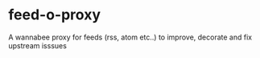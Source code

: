 # feed-o-proxy
A wannabee proxy for feeds (rss, atom etc..) to improve, decorate  and fix upstream isssues
